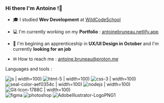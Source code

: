 ### <b>Hi there I'm Antoine !👋</b>

- 🎓 I studied <b>Wev Development</b> at [WildCodeSchool](https://wildcodeschool.com/)

- 💻 I'm currently working on my <b>Portfolio</b> : [antoinebruneau.netlify.app](https://antoinebruneau.netlify.app/)

- 🌱 I'm begining an apprenticeship in <b>UX/UI Design in October</b> and I'm currently <b>looking for an job</b>

- ✉  How to reach me : antoine.bruneau@proton.me

Languages and tools :

![js](https://github.com/Krxms/krxms/assets/110669873/2dbc6fb6-b4ec-4305-b420-2eb77afcd826) | width=100)
![html-5](https://github.com/Krxms/krxms/assets/110669873/f2d4c8b8-4d91-4bae-ba23-812c070b4c47) | width=100)
![css-3](https://github.com/Krxms/krxms/assets/110669873/a1919832-808f-4657-bb7c-56e8b61cc001) | width=100)
![seal-color-aef0354c](https://github.com/Krxms/krxms/assets/110669873/5a45625b-a21b-4c3c-9c82-cace4241e892) | width=100)
![nodejs](https://github.com/Krxms/krxms/assets/110669873/e8f8b71d-e6be-4a5e-8454-970a69c5ff63) | width=100)
![Git-Icon-1788C](https://github.com/Krxms/krxms/assets/110669873/2da520d3-a41d-4368-8a5f-c5325ac62157) | width=100)
<br>
![figma](https://github.com/Krxms/krxms/assets/110669873/91223d2d-a876-42cc-be6b-a9be9004fed4)
![photoshop](https://github.com/Krxms/krxms/assets/110669873/773e4fd3-a5b2-4516-8ea1-a1a1a2c3c57e)
![AdobeIllustrator-LogoPNG1](https://github.com/Krxms/krxms/assets/110669873/ebdbb6d8-4409-4964-a499-1d54ce8a4017)

<!--
**Krxms/krxms** is a ✨ _special_ ✨ repository because its `README.md` (this file) appears on your GitHub profile.

Here are some ideas to get you started:

- 🔭 I’m currently working on ...
- 🌱 I’m currently learning ...
- 👯 I’m looking to collaborate on ...
- 🤔 I’m looking for help with ...
- 💬 Ask me about ...
- 📫 How to reach me: ...
- 😄 Pronouns: ...
- ⚡ Fun fact: ...
-->
